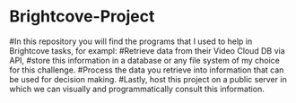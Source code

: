 # Brightcove-Project
#In this repository you will find the programs that I used to help in Brightcove tasks, for exampl:
#Retrieve data from their Video Cloud DB via API, 
#store this information in a database or any file system of my choice for this challenge. 
#Process the data you retrieve into information that can be used for decision making. 
#Lastly, host this project on a public server in which we can visually and programmatically consult this information.

